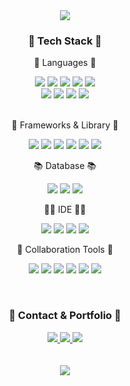 <div align=center>
	<img src="https://capsule-render.vercel.app/api?type=waving&color=gradient&height=200&section=header&text=Ethan-OH's%20Github&fontSize=50" />
</div>
<div align=center>
	<h3>🧰 Tech Stack 🧰</h3>
</div>
<div align="center">
	<p>💬 Languages 💬</p>
		<img src="https://img.shields.io/badge/Java-C01818?style=flat&logo=coffeescript&logoColor=white" />
		<img src="https://img.shields.io/badge/Dart-0175C2?style=flat&logo=Dart&logoColor=white" />
		<img src="https://img.shields.io/badge/Swift-F05138?style=flat&logo=Swift&logoColor=white" />
	 	<img src="https://img.shields.io/badge/C-A8B9CC?style=flat&logo=C&logoColor=white" />
		<img src="https://img.shields.io/badge/JavaScript-F7DF1E?style=flat&logo=JavaScript&logoColor=white" />
	<br>
		<img src="https://img.shields.io/badge/HTML-E34F26?style=flat&logo=HTML5&logoColor=white" />
		<img src="https://img.shields.io/badge/Python-3776AB?style=flat&logo=Python&logoColor=white" />
		<img src="https://img.shields.io/badge/R-276DC3?style=flat&logo=r&logoColor=white" />
	 	<img src="https://img.shields.io/badge/CSS-1572B6?style=flat&logo=CSS3&logoColor=white" />
	<br><br>
	<p>🧱 Frameworks & Library 🧱<p>
		<img src="https://img.shields.io/badge/Flutter-02569B?style=flat&logo=Flutter&logoColor=white" />
		<img src="https://img.shields.io/badge/UIkit-2396F3?style=flat&logo=UIkit&logoColor=white" />
		<img src="https://img.shields.io/badge/Spring-6DB33F?style=flat&logo=Spring&logoColor=white" />
		<img src="https://img.shields.io/badge/Flask-000000?style=flat&logo=FLask&logoColor=white" />
        <img src="https://img.shields.io/badge/jQuery-0769AD?style=flat&logo=jQuery&logoColor=white" />
		<img src="https://img.shields.io/badge/MyBatis-000000?style=flat&logo=twitter&logoColor=white" />
	<br>
	<p>📚 Database 📚<p>
		<img src="https://img.shields.io/badge/Mysql-4479A1?style=flat&logo=Mysql&logoColor=white" />
		<img src="https://img.shields.io/badge/Sqlite-003B57?style=flat&logo=Sqlite&logoColor=white" />
		<img src="https://img.shields.io/badge/Firebase-FFCA28?style=flat&logo=Firebase&logoColor=white"/>
	<br>
	<p> 🧑‍💻 IDE 🧑‍💻<p>
		<img src="https://img.shields.io/badge/Eclipse%20IDE-2C2255?style=flat&logo=EclipseIDE&logoColor=white" />
		<img src="https://img.shields.io/badge/VSCode-007ACC?style=flat&logo=VisualStudioCode&logoColor=white" />
		<img src="https://img.shields.io/badge/Xcode-147EFB?style=flat-square&logo=Xcode&logoColor=white"/>
		<img src="https://img.shields.io/badge/Anaconda-44A833?style=flat-square&logo=Anaconda&logoColor=white"/>
	<br>
	<p> 🏢 Collaboration Tools 🏢<p>
	  	<img src="https://img.shields.io/badge/GitHub-181717?style=flat-square&logo=GitHub&logoColor=white"/>
		<img src="https://img.shields.io/badge/Notion-181717?style=flat-square&logo=Notion&logoColor=white"/>
		<img src="https://img.shields.io/badge/Slack-4A154B?style=flat-square&logo=Slack&logoColor=white"/>
		<img src="https://img.shields.io/badge/Sourcetree-0052CC?style=flat-square&logo=Sourcetree&logoColor=white"/>
		<img src="https://img.shields.io/badge/Miro-050038?style=flat-square&logo=Miro&logoColor=white"/>
		<img src="https://img.shields.io/badge/Figma-F24E1E?style=flat-square&logo=Figma&logoColor=white"/>
</div>

<br>
<div align=center>
	<h3>📱 Contact & Portfolio 📱</h3>
</div>
<div align=center>
	<a href="mailto:osm6227@gmail.com">
		<img src="https://img.shields.io/badge/Mail-4285F4?style=for-the-badge&logo=Google&logoColor=white" />
	</a>
	<a href="https://ethan-oh.notion.site/dfc9c2edcc1345cb90d11d4261bd0a79?pvs=4">
		<img src="https://img.shields.io/badge/Notion-000000?style=for-the-badge&logo=Notion&logoColor=white" />
	</a>
	<a href="https://www.youtube.com/@user-hd2ki6yy8n/featured">
		<img src="https://img.shields.io/badge/Youtube-EE0000?style=for-the-badge&logo=Youtube&logoColor=white" />
	</a>
	<br>
</div>
<br>
<br>
<div align=center>
	<!--Hits 설정 -->
<a href="https://github.com/Ethan-OH">
	<img src="https://hits.seeyoufarm.com/api/count/incr/badge.svg?url=https%3A%2F%2Fgithub.com%2FEthan-OH&count_bg=%2379C83D&title_bg=%23555555&icon=&icon_color=%23E7E7E7&title=hits&edge_flat=false"/>
</a>
